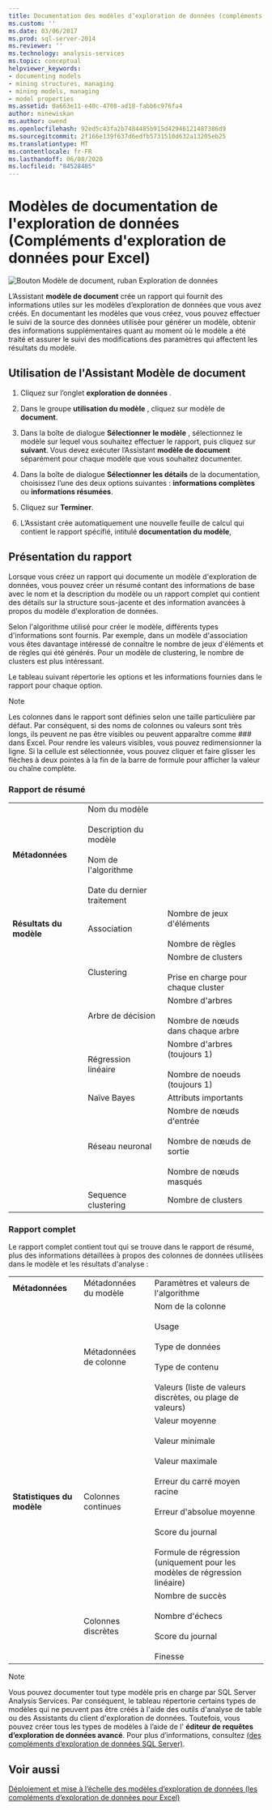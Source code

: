 ```yaml
---
title: Documentation des modèles d’exploration de données (compléments d’exploration de données pour Excel) | Microsoft Docs
ms.custom: ''
ms.date: 03/06/2017
ms.prod: sql-server-2014
ms.reviewer: ''
ms.technology: analysis-services
ms.topic: conceptual
helpviewer_keywords:
- documenting models
- mining structures, managing
- mining models, managing
- model properties
ms.assetid: 0a663e11-e40c-4708-ad18-fabb6c976fa4
author: minewiskan
ms.author: owend
ms.openlocfilehash: 92ed5c43fa2b7484485b915d42946121487386d9
ms.sourcegitcommit: 2f166e139f637d6edfb5731510d632a13205eb25
ms.translationtype: MT
ms.contentlocale: fr-FR
ms.lasthandoff: 06/08/2020
ms.locfileid: "84528485"
---
```

# <a name="documenting-mining-models-data-mining-add-ins-for-excel"></a>Modèles de documentation de l'exploration de données (Compléments d'exploration de données pour Excel)
  ![Bouton Modèle de document, ruban Exploration de données](media/dmc-docmodel.gif "Bouton Modèle de document, ruban Exploration de données")  
  
 L’Assistant **modèle de document** crée un rapport qui fournit des informations utiles sur les modèles d’exploration de données que vous avez créés. En documentant les modèles que vous créez, vous pouvez effectuer le suivi de la source des données utilisée pour générer un modèle, obtenir des informations supplémentaires quant au moment où le modèle a été traité et assurer le suivi des modifications des paramètres qui affectent les résultats du modèle.  
  
## <a name="using-the-document-model-wizard"></a>Utilisation de l'Assistant Modèle de document  
  
1.  Cliquez sur l’onglet **exploration de données** .  
  
2.  Dans le groupe **utilisation du modèle** , cliquez sur modèle de **document**.  
  
3.  Dans la boîte de dialogue **Sélectionner le modèle** , sélectionnez le modèle sur lequel vous souhaitez effectuer le rapport, puis cliquez sur **suivant**. Vous devez exécuter l’Assistant **modèle de document** séparément pour chaque modèle que vous souhaitez documenter.  
  
4.  Dans la boîte de dialogue **Sélectionner les détails** de la documentation, choisissez l’une des deux options suivantes : **informations complètes** ou **informations résumées**.  
  
5.  Cliquez sur **Terminer**.  
  
6.  L’Assistant crée automatiquement une nouvelle feuille de calcul qui contient le rapport spécifié, intitulé **documentation du modèle**,  
  
## <a name="understanding-the-report"></a>Présentation du rapport  
 Lorsque vous créez un rapport qui documente un modèle d'exploration de données, vous pouvez créer un résumé contant des informations de base avec le nom et la description du modèle ou un rapport complet qui contient des détails sur la structure sous-jacente et des information avancées à propos du modèle d'exploration de données.  
  
 Selon l'algorithme utilisé pour créer le modèle, différents types d'informations sont fournis. Par exemple, dans un modèle d'association vous êtes davantage intéressé de connaître le nombre de jeux d'éléments et de règles qui été générés. Pour un modèle de clustering, le nombre de clusters est plus intéressant.  
  
 Le tableau suivant répertorie les options et les informations fournies dans le rapport pour chaque option.  
  
> [!NOTE]  
>  Les colonnes dans le rapport sont définies selon une taille particulière par défaut. Par conséquent, si des noms de colonnes ou valeurs sont très longs, ils peuvent ne pas être visibles ou peuvent apparaître comme ### dans Excel. Pour rendre les valeurs visibles, vous pouvez redimensionner la ligne. Si la cellule est sélectionnée, vous pouvez cliquer et faire glisser les flèches à deux pointes à la fin de la barre de formule pour afficher la valeur ou chaîne complète.  
  
### <a name="summary-report"></a>Rapport de résumé  
  
||||  
|-|-|-|  
|**Métadonnées**|Nom du modèle<br /><br /> Description du modèle<br /><br /> Nom de l'algorithme<br /><br /> Date du dernier traitement||  
|**Résultats du modèle**|Association|Nombre de jeux d'éléments<br /><br /> Nombre de règles|  
||Clustering|Nombre de clusters<br /><br /> Prise en charge pour chaque cluster|  
||Arbre de décision|Nombre d'arbres<br /><br /> Nombre de nœuds dans chaque arbre|  
||Régression linéaire|Nombre d'arbres (toujours 1)<br /><br /> Nombre de noeuds (toujours 1)|  
||Naïve Bayes|Attributs importants|  
||Réseau neuronal|Nombre de nœuds d'entrée<br /><br /> Nombre de nœuds de sortie<br /><br /> Nombre de nœuds masqués|  
||Sequence clustering|Nombre de clusters|  
  
### <a name="complete-report"></a>Rapport complet  
 Le rapport complet contient tout qui se trouve dans le rapport de résumé, plus des informations détaillées à propos des colonnes de données utilisées dans le modèle et les résultats d'analyse :  
  
||||  
|-|-|-|  
|**Métadonnées**|Métadonnées du modèle|Paramètres et valeurs de l'algorithme|  
||Métadonnées de colonne|Nom de la colonne<br /><br /> Usage<br /><br /> Type de données<br /><br /> Type de contenu<br /><br /> Valeurs (liste de valeurs discrètes, ou plage de valeurs)|  
|**Statistiques du modèle**|Colonnes continues|Valeur moyenne<br /><br /> Valeur minimale<br /><br /> Valeur maximale<br /><br /> Erreur du carré moyen racine<br /><br /> Erreur d'absolue moyenne<br /><br /> Score du journal<br /><br /> Formule de régression (uniquement pour les modèles de régression linéaire)|  
||Colonnes discrètes|Nombre de succès<br /><br /> Nombre d'échecs<br /><br /> Score du journal<br /><br /> Finesse|  
  
> [!NOTE]  
>  Vous pouvez documenter tout type modèle pris en charge par SQL Server Analysis Services. Par conséquent, le tableau répertorie certains types de modèles qui ne peuvent pas être créés à l'aide des outils d'analyse de table ou des Assistants du client d'exploration de données. Toutefois, vous pouvez créer tous les types de modèles à l’aide de l' **éditeur de requêtes d’exploration de données avancé**. Pour plus d’informations, consultez [&#40;des compléments d’exploration de données SQL Server&#41;](query-sql-server-data-mining-add-ins.md).  
  
## <a name="see-also"></a>Voir aussi  
 [Déploiement et mise à l’échelle des modèles d’exploration de données &#40;les compléments d’exploration de données pour Excel&#41;](deploying-and-scaling-mining-models-data-mining-add-ins-for-excel.md)  
  
  

